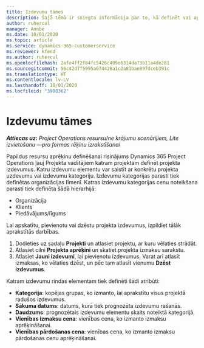 ```yaml
---
title: Izdevumu tāmes
description: Šajā tēmā ir sniegta informācija par to, kā definēt vai aprēķināt projekta izdevumus.
author: ruhercul
manager: Annbe
ms.date: 10/01/2020
ms.topic: article
ms.service: dynamics-365-customerservice
ms.reviewer: kfend
ms.author: ruhercul
ms.openlocfilehash: 2afe4ff2f84fc5426c409e6314da73b11a4de281
ms.sourcegitcommit: 56c42d7f5995a674426a1c2a81bae897dceb391c
ms.translationtype: HT
ms.contentlocale: lv-LV
ms.lasthandoff: 10/01/2020
ms.locfileid: "3908362"
---
```

# <a name="expense-estimates"></a>Izdevumu tāmes
_**Attiecas uz:** Project Operations resursu/ne krājumu scenārijiem, Lite izvietošanu —pro formas rēķinu izrakstīšanai_

Papildus resursu aprēķinu definēšanai risinājums Dynamics 365 Project Operations ļauj Projekta vadītājiem katram projektam definēt projekta izdevumus. Katru izdevumu elementu var saistīt ar konkrētu projekta uzdevumu vai izdevumu kategoriju. Izdevumu kategorijas parasti tiek definētas organizācijas līmenī. Katras izdevumu kategorijas cenu noteikšana parasti tiek definēta šādā hierarhijā:

- Organizācija
- Klients
- Piedāvājums/līgums

Lai apskatītu, pievienotu vai dzēstu projekta izdevumus, izpildiet tālāk aprakstītās darbības.

1. Dodieties uz sadaļu **Projekti** un atlasiet projektu, ar kuru vēlaties strādāt.
2. Atlasiet cilni **Projekta aprēķini** un skatiet projekta izmaksu sarakstu.
3. Atlasiet **Jauni izdevumi**, lai pievienotu izdevumus. Varat arī atlasīt izmaksas, ko vēlaties dzēst, un pēc tam atlasīt vienumu **Dzēst izdevumus**.

Katram izdevumu rindas elementam tiek definēti šādi atribūti:

- **Kategorija**: kopējas grupas, ko izmanto, lai aprakstītu visus projektā radušos izdevumus.
- **Sākuma datums**: datums, kurā tiek prognozēta izdevumu rašanās.
- **Daudzums**: prognozētais izdevumu elementu skaits noteiktā kategorijā.
- **Vienības izmaksu cena**: vienības cena, ko izmanto izmaksu aprēķināšanai.
- **Vienības pārdošanas cena**: vienības cena, ko izmanto izmaksu pārdošanas cenu aprēķināšanai.

